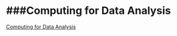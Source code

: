 ###Computing for Data Analysis
===========

[Computing for Data Analysis](https://class.coursera.org/compdata-004)
